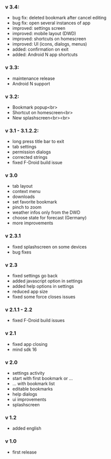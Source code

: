 ### v 3.4:
- bug fix: deleted bookmark after cancel editing
- bug fix: open several instances of app
- improved: settings screen
- improved: mobile layout (DWD)
- improved: shortcuts on homescreen
- improved: UI (icons, dialogs, menus)
- added: confirmation on exit
- added: Android N app shortcuts

### v 3.3:
- maintenance release
- Android N support

### v 3.2:
- Bookmark popup&lt;br>
- Shortcut on homescreen&lt;br>
- New splashscreen&lt;br>&lt;br>

### v 3.1 - 3.1.2.2:
- long press title bar to exit
- tab settings
- permission dialogs
- corrected strings
- fixed F-Droid build issue

### v 3.0
- tab layout
- context menu
- downloads
- set favorite bookmark
- pinch to zoom
- weather infos only from the DWD
- choose state for forecast (Germany)
- more improvements

### v 2.3.1
- fixed splashscreen on some devices
- bug fixes

### v 2.3
- fixed settings go back
- added javascript option in settings
- added help options in settings
- reduced app size
- fixed some force closes issues

### v 2.1.1 - 2.2
- fixed F-Droid build issues
        
### v 2.1
- fixed app closing
- mind sdk 16

### v 2.0
- settings activity
- start with first bookmark or …
- … with bookmark list
- editable bookmarks
- help dialogs
- ui improvements
- splashscreen

### v 1.2
- added english

### v 1.0
- first release
